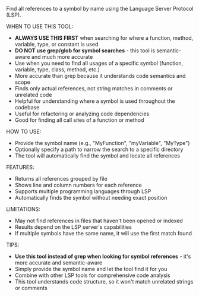 Find all references to a symbol by name using the Language Server Protocol (LSP).

WHEN TO USE THIS TOOL:

- **ALWAYS USE THIS FIRST** when searching for where a function, method, variable, type, or constant is used
- **DO NOT use grep/glob for symbol searches** - this tool is semantic-aware and much more accurate
- Use when you need to find all usages of a specific symbol (function, variable, type, class, method, etc.)
- More accurate than grep because it understands code semantics and scope
- Finds only actual references, not string matches in comments or unrelated code
- Helpful for understanding where a symbol is used throughout the codebase
- Useful for refactoring or analyzing code dependencies
- Good for finding all call sites of a function or method

HOW TO USE:

- Provide the symbol name (e.g., "MyFunction", "myVariable", "MyType")
- Optionally specify a path to narrow the search to a specific directory
- The tool will automatically find the symbol and locate all references

FEATURES:

- Returns all references grouped by file
- Shows line and column numbers for each reference
- Supports multiple programming languages through LSP
- Automatically finds the symbol without needing exact position

LIMITATIONS:

- May not find references in files that haven't been opened or indexed
- Results depend on the LSP server's capabilities
- If multiple symbols have the same name, it will use the first match found

TIPS:

- **Use this tool instead of grep when looking for symbol references** - it's more accurate and semantic-aware
- Simply provide the symbol name and let the tool find it for you
- Combine with other LSP tools for comprehensive code analysis
- This tool understands code structure, so it won't match unrelated strings or comments
